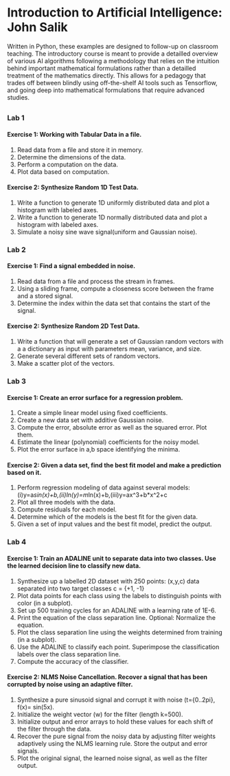 # Introduction to Artificial Intelligence: John Salik
Written in Python, these examples are designed to follow-up on classroom teaching.  The introductory course is meant to provide a detailled overview of various AI algorithms following a methodology that relies on the intuition behind important mathematical formulations rather than a detailled treatment of the mathematics directly.  This allows for a pedagogy that trades off between blindly using off-the-shelf AI tools such as Tensorflow, and going deep into mathematical formulations that require advanced studies.
## 

### Lab 1
#### Exercise 1: Working with Tabular Data in a file.
1. Read data from a file and store it in memory.
2. Determine the dimensions of the data.
3. Perform a computation on the data.
4. Plot data based on computation.
#### Exercise 2: Synthesize Random 1D Test Data.
1. Write a function to generate 1D uniformly distributed data and plot a histogram with labeled axes.
2. Write a function to generate 1D normally distributed data and plot a histogram with labeled axes.
3. Simulate a noisy sine wave signal(uniform and Gaussian noise).
### Lab 2
#### Exercise 1: Find a signal embedded in noise.
1. Read data from a file and process the stream in frames.
2. Using a sliding frame, compute a closeness score between the frame and a stored signal.
3. Determine the index within the data set that contains the start of the signal.
#### Exercise 2: Synthesize Random 2D Test Data.
1. Write a function that will generate a set of Gaussian random vectors with a a dictionary as input with parameters mean, variance, and size.
2. Generate several different sets of random vectors.
3. Make a scatter plot of the vectors.
### Lab 3
#### Exercise 1: Create an error surface for a regression problem.
1. Create a simple linear model using fixed coefficients.
2. Create a new data set with additive Gaussian noise.
3. Compute the error, absolute error as well as the squared error. Plot them.
4. Estimate the linear (polynomial) coefficients for the noisy model.
5. Plot the error surface in a,b space identifying the minima.
#### Exercise 2: Given a data set, find the best fit model and make a prediction based on it.
1. Perform regression modeling of data against several models: (i)y=a*sin(x)+b,(ii)ln(y)=m*ln(x)+b,(iii)y=ax^3+b*x^2+c
2. Plot all three models with the data.
3. Compute residuals for each model.
4. Determine which of the models is the best fit for the given data.
5. Given a set of input values and the best fit model, predict the output.
### Lab 4
#### Exercise 1: Train an ADALINE unit to separate data into two classes.  Use the learned decision line to classify new data.
1. Synthesize up a labelled 2D dataset with 250 points: (x,y,c) data separated into two target classes c = {+1, -1}
2. Plot data points for each class using the labels to distinguish points with color (in a subplot).
3. Set up 500 training cycles for an ADALINE with a learning rate of 1E-6.
4. Print the equation of the class separation line.  Optional: Normalize the equation.
5. Plot the class separation line using the weights determined from training (in a subplot).
6. Use the ADALINE to classify each point.  Superimpose the classification labels over the class separation line.
7. Compute the accuracy of the classifier.
#### Exercise 2: NLMS Noise Cancellation. Recover a signal that has been corrupted by noise using an adaptive filter.
1. Synthesize a pure sinusoid signal and corrupt it with noise (t={0..2pi}, f(x)= sin(5x).
2. Initialize the weight vector (w) for the filter (length k=500).
3. Initialize output and error arrays to hold these values for each shift of the filter through the data.
4. Recover the pure signal from the noisy data by adjusting filter weights adaptively using the NLMS learning rule. Store the output and error signals.
5. Plot the original signal, the learned noise signal, as well as the filter output.

